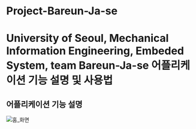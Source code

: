 # Project-Bareun-Ja-se
University of Seoul, Mechanical Information Engineering, Embeded System, team Bareun-Ja-se
어플리케이션 기능 설명 및 사용법
================================

어플리케이션 기능 설명
-----------------------

![홈_화면](https://github.com/ssu004/Project-Bareun-Ja-se/assets/128347573/ab2eb57f-381e-4df2-8133-cbe6324a7a20)
